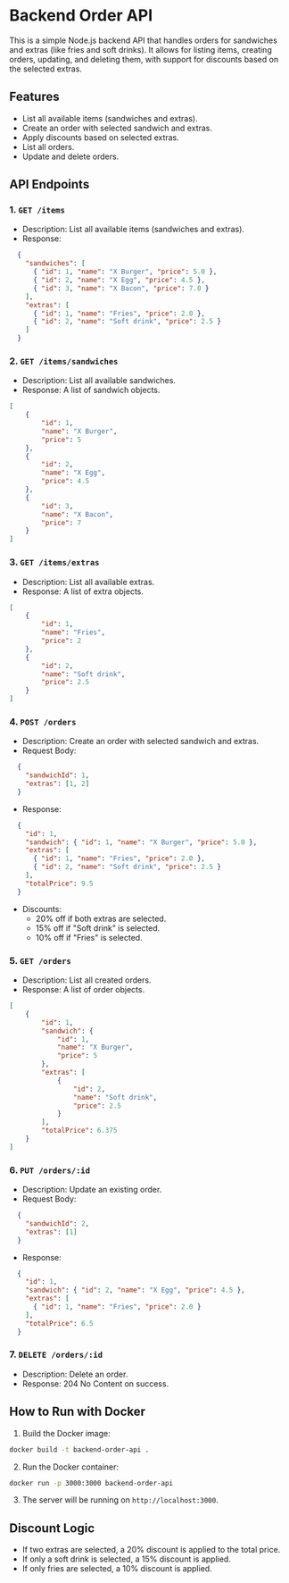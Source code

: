 # Backend Order API

This is a simple Node.js backend API that handles orders for sandwiches and extras (like fries and soft drinks). It allows for listing items, creating orders, updating, and deleting them, with support for discounts based on the selected extras.

## Features
- List all available items (sandwiches and extras).
- Create an order with selected sandwich and extras.
- Apply discounts based on selected extras.
- List all orders.
- Update and delete orders.

## API Endpoints

### 1. `GET /items`
- Description: List all available items (sandwiches and extras).
- Response:
```json
  {
    "sandwiches": [
      { "id": 1, "name": "X Burger", "price": 5.0 },
      { "id": 2, "name": "X Egg", "price": 4.5 },
      { "id": 3, "name": "X Bacon", "price": 7.0 }
    ],
    "extras": [
      { "id": 1, "name": "Fries", "price": 2.0 },
      { "id": 2, "name": "Soft drink", "price": 2.5 }
    ]
  }
```

### 2. `GET /items/sandwiches`
- Description: List all available sandwiches.
- Response: A list of sandwich objects.
```json
[
    {
        "id": 1,
        "name": "X Burger",
        "price": 5
    },
    {
        "id": 2,
        "name": "X Egg",
        "price": 4.5
    },
    {
        "id": 3,
        "name": "X Bacon",
        "price": 7
    }
]
```

### 3. `GET /items/extras`
- Description: List all available extras.
- Response: A list of extra objects.
```json
[
    {
        "id": 1,
        "name": "Fries",
        "price": 2
    },
    {
        "id": 2,
        "name": "Soft drink",
        "price": 2.5
    }
]
```

### 4. `POST /orders`
- Description: Create an order with selected sandwich and extras.
- Request Body:
```json
  {
    "sandwichId": 1,
    "extras": [1, 2]
  }
```

- Response:
```json
  {
    "id": 1,
    "sandwich": { "id": 1, "name": "X Burger", "price": 5.0 },
    "extras": [
      { "id": 1, "name": "Fries", "price": 2.0 },
      { "id": 2, "name": "Soft drink", "price": 2.5 }
    ],
    "totalPrice": 9.5
  }
```

- Discounts:
  - 20% off if both extras are selected.
  - 15% off if "Soft drink" is selected.
  - 10% off if "Fries" is selected.

### 5. `GET /orders`
- Description: List all created orders.
- Response: A list of order objects.
```json
[
    {
        "id": 1,
        "sandwich": {
            "id": 1,
            "name": "X Burger",
            "price": 5
        },
        "extras": [
            {
                "id": 2,
                "name": "Soft drink",
                "price": 2.5
            }
        ],
        "totalPrice": 6.375
    }
]
```

### 6. `PUT /orders/:id`
- Description: Update an existing order.
- Request Body:
```json
  {
    "sandwichId": 2,
    "extras": [1]
  }
```

- Response:
```json
  {
    "id": 1,
    "sandwich": { "id": 2, "name": "X Egg", "price": 4.5 },
    "extras": [
      { "id": 1, "name": "Fries", "price": 2.0 }
    ],
    "totalPrice": 6.5
  }
```

### 7. `DELETE /orders/:id`
- Description: Delete an order.
- Response: 204 No Content on success.

## How to Run with Docker

1. Build the Docker image:

```bash
docker build -t backend-order-api .
```

2. Run the Docker container:

```bash
docker run -p 3000:3000 backend-order-api
```

3. The server will be running on `http://localhost:3000`.

## Discount Logic
- If two extras are selected, a 20% discount is applied to the total price.
- If only a soft drink is selected, a 15% discount is applied.
- If only fries are selected, a 10% discount is applied.
